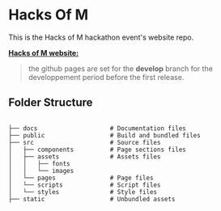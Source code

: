 # Hacks Of M

This is the Hacks of M hackathon event's website repo.

**[Hacks of M website:](https://indigowizard.github.io/Hacks-of-M/)**
> the github pages are set for the **develop** branch for the developpement period before the first release.


## Folder Structure

```

├── docs                    # Documentation files
├── public                  # Build and bundled files
├── src                     # Source files
│   ├── components          # Page sections files
│   ├── assets              # Assets files
│   │   ├── fonts
│   │   └── images
│   └── pages               # Page files
│   └── scripts             # Script files
│   └── styles              # Style files
├── static                  # Unbundled assets

```